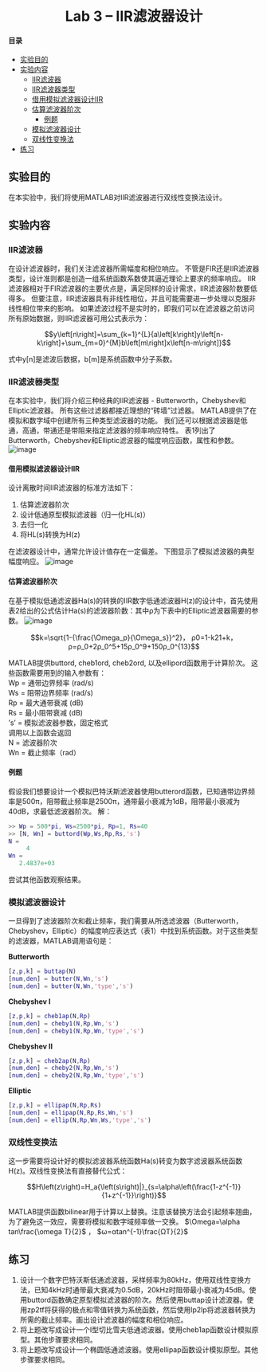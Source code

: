 # <div align='center'> Lab 3 – IIR滤波器设计 </div>

#### 目录
- [实验目的](#aim)
- [实验内容](#part)
     - [IIR滤波器](#iir)
     - [IIR滤波器类型](#type)
     - [借用模拟滤波器设计IIR](#mod)
     - [估算滤波器阶次](#ord)
          - [例题](#ex)
     - [模拟滤波器设计](#af)
     - [双线性变换法](#bl)
- [练习](#ex)

<a name="aim"></a>
## 实验目的
在本实验中，我们将使用MATLAB对IIR滤波器进行双线性变换法设计。

<a name="part"></a>
## 实验内容

<a name="iir"></a>
### IIR滤波器
在设计滤波器时，我们关注滤波器所需幅度和相位响应。 不管是FIR还是IIR滤波器类型，设计准则都是创造一组系统函数系数使其逼近理论上要求的频率响应。 IIR滤波器相对于FIR滤波器的主要优点是，满足同样的设计需求，IIR滤波器阶数要低得多。 但要注意，IIR滤波器具有非线性相位，并且可能需要进一步处理以克服非线性相位带来的影响。 如果滤波过程不是实时的，即我们可以在滤波器之前访问所有原始数据，则IIR滤波器可用公式表示为：

$$y\left[n\right]=\sum_{k=1}^{L}{a\left[k\right]y\left[n-k\right]+\sum_{m=0}^{M}b\left[m\right]x\left[n-m\right]}$$

式中y[n]是滤波后数据，b[m]是系统函数中分子系数。

<a name="type"></a>
### IIR滤波器类型
在本实验中，我们将介绍三种经典的IIR滤波器 -  Butterworth，Chebyshev和Elliptic滤波器。 所有这些过滤器都接近理想的“砖墙”过滤器。 MATLAB提供了在模拟和数字域中创建所有三种类型滤波器的功能。 我们还可以根据滤波器是低通，高通，带通还是带阻来指定滤波器的频率响应特性。 表1列出了Butterworth，Chebyshev和Elliptic滤波器的幅度响应函数，属性和参数。
![image](https://user-images.githubusercontent.com/88413945/185746060-42d52a92-923b-4157-ac9d-4ad9e291bc44.png)

<a name="mod"></a>
#### 借用模拟滤波器设计IIR
设计离散时间IIR滤波器的标准方法如下：
1.	估算滤波器阶次
2.	设计低通原型模拟滤波器（归一化HL(s)）
3.	去归一化
4.	将HL(s)转换为H(z)

在滤波器设计中，通常允许设计值存在一定偏差。 下图显示了模拟滤波器的典型幅度响应。 
![image](https://user-images.githubusercontent.com/88413945/185746071-460373a3-d943-4fc4-ba9e-1abd9954c6ef.png)

<a name="ord"></a>
#### 估算滤波器阶次
在基于模拟低通滤波器Ha(s)的转换的IIR数字低通滤波器H(z)的设计中，首先使用表2给出的公式估计Ha(s)的滤波器阶数：其中ρ为下表中的Elliptic滤波器需要的参数。
![image](https://user-images.githubusercontent.com/88413945/185746078-2682d326-cba9-42a6-9276-645128fb9d7e.png)

$$k=\sqrt{1-{\frac{\Omega_p}{\Omega_s}}^2}， ρ0=1-k21+k，ρ=ρ_0+2ρ_0^5+15ρ_0^9+150ρ_0^{13}$$

MATLAB提供buttord, cheb1ord, cheb2ord, 以及ellipord函数用于计算阶次。
这些函数需要用到的输入参数有：  
Wp = 通带边界频率 (rad/s)  
Ws = 阻带边界频率 (rad/s)  
Rp = 最大通带衰减 (dB)  
Rs = 最小阻带衰减 (dB)  
’s’ = 模拟滤波器参数，固定格式  
调用以上函数会返回  
N = 滤波器阶次  
Wn = 截止频率（rad）  

<a name="ex"></a>
#### 例题
假设我们想要设计一个模拟巴特沃斯滤波器使用butterord函数，已知通带边界频率是500π，阻带截止频率是2500π，通带最小衰减为1dB，阻带最小衰减为40dB，求最低滤波器阶次。
解：

```matlab
>> Wp = 500*pi, Ws=2500*pi, Rp=1, Rs=40
>> [N, Wn] = buttord(Wp,Ws,Rp,Rs,'s')
N =
     4
Wn =
   2.4837e+03
```
尝试其他函数观察结果。

<a name="af"></a>
### 模拟滤波器设计
一旦得到了滤波器阶次和截止频率，我们需要从所选滤波器（Butterworth，Chebyshev，Elliptic）的幅度响应表达式（表1）中找到系统函数。对于这些类型的滤波器，MATLAB调用语句是：

**Butterworth**
```matlab
[z,p,k] = buttap(N)
[num,den] = butter(N,Wn,'s')
[num,den] = butter(N,Wn,'type','s')
```

**Chebyshev I**
```matlab
[z,p,k] = cheb1ap(N,Rp)
[num,den] = cheby1(N,Rp,Wn,'s')
[num,den] = cheby1(N,Rp,Wn,'type','s')
```
**Chebyshev II**
```matlab
[z,p,k] = cheb2ap(N,Rp)
[num,den] = cheby2(N,Rp,Wn,'s')
[num,den] = cheby2(N,Rp,Wn,'type','s')
```

**Elliptic**
```matlab
[z,p,k] = ellipap(N,Rp,Rs)
[num,den] = ellipap(N,Rp,Rs,Wn,'s')
[num,den] = ellip(N,Rp,Wn,Ws,'type','s')
```
<a name="bl"></a>
### 双线性变换法
这一步需要将设计好的模拟滤波器系统函数Ha(s)转变为数字滤波器系统函数H(z)。双线性变换法有直接替代公式：

$$H\left(z\right)=H_a{\left(s\right)|}_{s=\alpha\left(\frac{1-z^{-1}}{1+z^{-1}}\right)}$$

MATLAB提供函数bilinear用于计算以上替换。注意该替换方法会引起频率翘曲，为了避免这一效应，需要将模拟和数字域频率做一交换。 $\Omega=\alpha tan\frac{\omega T}{2}$ ， $ω=αtan^{-1}\frac{ΩT}{2}$ 

<a name="ex"></a>
## 练习
<ol>
<li>设计一个数字巴特沃斯低通滤波器，采样频率为80kHz，使用双线性变换方法，已知4kHz时通带最大衰减为0.5dB，20kHz时阻带最小衰减为45dB。使用buttord函数确定原型模拟滤波器的阶次。然后使用buttap设计滤波器。使用zp2tf将获得的极点和零值转换为系统函数，然后使用lp2lp将滤波器转换为所需的截止频率。画出设计滤波器的幅度和相位响应。</li>
<li>将上题改写成设计一个I型切比雪夫低通滤波器。使用cheb1ap函数设计模拟原型。其他步骤要求相同。</li>
<li>将上题改写成设计一个椭圆低通滤波器。使用ellipap函数设计模拟原型。其他步骤要求相同。</li>
</ol>




